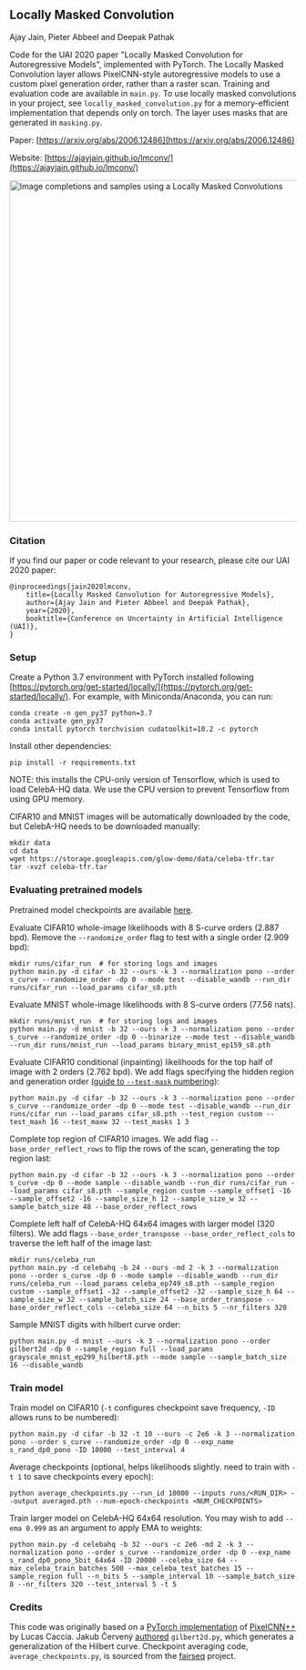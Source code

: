 ## Locally Masked Convolution
Ajay Jain, Pieter Abbeel and Deepak Pathak

Code for the UAI 2020 paper "Locally Masked Convolution for Autoregressive Models", implemented with PyTorch. The Locally Masked Convolution layer allows PixelCNN-style autoregressive models to use a custom pixel generation order, rather than a raster scan. Training and evaluation code are available in `main.py`. To use locally masked convolutions in your project, see `locally_masked_convolution.py` for a memory-efficient implementation that depends only on torch. The layer uses masks that are generated in `masking.py`.

Paper: [https://arxiv.org/abs/2006.12486](https://arxiv.org/abs/2006.12486)

Website: [https://ajayjain.github.io/lmconv/](https://ajayjain.github.io/lmconv/)

<img src="https://ajayjain.github.io/lmconv/resources/lmconv_overview.png" width="600px" alt="Image completions and samples using a Locally Masked Convolutions">

### Citation
If you find our paper or code relevant to your research, please cite our UAI 2020 paper:
```
@inproceedings{jain2020lmconv,
    title={Locally Masked Convolution for Autoregressive Models},
    author={Ajay Jain and Pieter Abbeel and Deepak Pathak},
    year={2020},
    booktitle={Conference on Uncertainty in Artificial Intelligence (UAI)},
}
```

### Setup
Create a Python 3.7 environment with PyTorch installed following [https://pytorch.org/get-started/locally/](https://pytorch.org/get-started/locally/). For example, with Miniconda/Anaconda, you can run:
```
conda create -n gen_py37 python=3.7
conda activate gen_py37
conda install pytorch torchvision cudatoolkit=10.2 -c pytorch
```

Install other dependencies:
```
pip install -r requirements.txt
```
NOTE: this installs the CPU-only version of Tensorflow, which is used to load CelebA-HQ data. We use the CPU version to prevent Tensorflow from using GPU memory.

CIFAR10 and MNIST images will be automatically downloaded by the code, but CelebA-HQ needs to be downloaded manually:
```
mkdir data
cd data
wget https://storage.googleapis.com/glow-demo/data/celeba-tfr.tar
tar -xvzf celeba-tfr.tar
```

### Evaluating pretrained models

Pretrained model checkpoints are available [here](https://drive.google.com/drive/folders/1ESeIKS3itwaFO_XigF4g-SAXFofwfEjF?usp=sharing).

Evaluate CIFAR10 whole-image likelihoods with 8 S-curve orders (2.887 bpd). Remove the `--randomize_order` flag to test with a single order (2.909 bpd):
```
mkdir runs/cifar_run  # for storing logs and images
python main.py -d cifar -b 32 --ours -k 3 --normalization pono --order s_curve --randomize_order -dp 0 --mode test --disable_wandb --run_dir runs/cifar_run --load_params cifar_s8.pth
```

Evaluate MNIST whole-image likelihoods with 8 S-curve orders (77.56 nats).
```
mkdir runs/mnist_run  # for storing logs and images
python main.py -d mnist -b 32 --ours -k 3 --normalization pono --order s_curve --randomize_order -dp 0 --binarize --mode test --disable_wandb --run_dir runs/mnist_run --load_params binary_mnist_ep159_s8.pth
```

Evaluate CIFAR10 conditional (inpainting) likelihoods for the top half of image with 2 orders (2.762 bpd). We add flags specifying the hidden region and generation order ([guide to `--test-mask` numbering](https://drive.google.com/open?id=1ETrntyAKvzYNMpntMFfj8WM5OgQMf2j_&authuser=ajayj%40berkeley.edu&usp=drive_fs)):
```
python main.py -d cifar -b 32 --ours -k 3 --normalization pono --order s_curve --randomize_order -dp 0 --mode test --disable_wandb --run_dir runs/cifar_run --load_params cifar_s8.pth --test_region custom --test_maxh 16 --test_maxw 32 --test_masks 1 3
```

Complete top region of CIFAR10 images. We add flag `--base_order_reflect_rows` to flip the rows of the scan, generating the top region last:
```
python main.py -d cifar -b 32 --ours -k 3 --normalization pono --order s_curve -dp 0 --mode sample --disable_wandb --run_dir runs/cifar_run --load_params cifar_s8.pth --sample_region custom --sample_offset1 -16 --sample_offset2 -16 --sample_size_h 12 --sample_size_w 32 --sample_batch_size 48 --base_order_reflect_rows
```

Complete left half of CelebA-HQ 64x64 images with larger model (320 filters). We add flags `--base_order_transpose --base_order_reflect_cols` to traverse the left half of the image last:
```
mkdir runs/celeba_run
python main.py -d celebahq -b 24 --ours -md 2 -k 3 --normalization pono --order s_curve -dp 0 --mode sample --disable_wandb --run_dir runs/celeba_run --load_params celeba_ep749_s8.pth --sample_region custom --sample_offset1 -32 --sample_offset2 -32 --sample_size_h 64 --sample_size_w 32 --sample_batch_size 24 --base_order_transpose --base_order_reflect_cols --celeba_size 64 --n_bits 5 --nr_filters 320
```

Sample MNIST digits with hilbert curve order:
```
python main.py -d mnist --ours -k 3 --normalization pono --order gilbert2d -dp 0 --sample_region full --load_params grayscale_mnist_ep299_hilbert8.pth --mode sample --sample_batch_size 16 --disable_wandb
```

### Train model
Train model on CIFAR10 (`-t` configures checkpoint save frequency, `-ID` allows runs to be numbered):
```
python main.py -d cifar -b 32 -t 10 --ours -c 2e6 -k 3 --normalization pono --order s_curve --randomize_order -dp 0 --exp_name s_rand_dp0_pono -ID 10000 --test_interval 4
```

Average checkpoints (optional, helps likelihoods slightly. need to train with `-t 1` to save checkpoints every epoch):
```
python average_checkpoints.py --run_id 10000 --inputs runs/<RUN_DIR> --output averaged.pth --num-epoch-checkpoints <NUM_CHECKPOINTS>
```

Train larger model on CelebA-HQ 64x64 resolution. You may wish to add `--ema 0.999` as an argument to apply EMA to weights:
```
python main.py -d celebahq -b 32 --ours -c 2e6 -md 2 -k 3 --normalization pono --order s_curve --randomize_order -dp 0 --exp_name s_rand_dp0_pono_5bit_64x64 -ID 20000 --celeba_size 64 --max_celeba_train_batches 500 --max_celeba_test_batches 15 --sample_region full --n_bits 5 --sample_interval 10 --sample_batch_size 8 --nr_filters 320 --test_interval 5 -t 5
```

### Credits
This code was originally based on a [PyTorch implementation](https://github.com/pclucas14/pixel-cnn-pp) of [PixelCNN++](https://arxiv.org/pdf/1701.05517.pdf) by Lucas Caccia. Jakub Červený [authored](https://github.com/jakubcerveny/gilbert) `gilbert2d.py`, which generates a generalization of the Hilbert curve. Checkpoint averaging code, `average_checkpoints.py`, is sourced from the [fairseq](https://github.com/pytorch/fairseq/blob/master/scripts/average_checkpoints.py) project.
